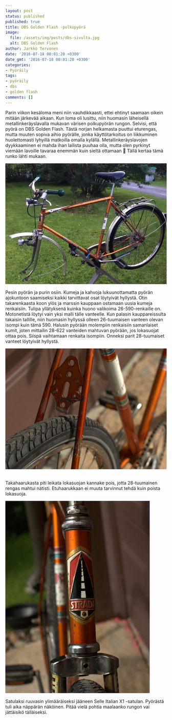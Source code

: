 ```yaml
---
layout: post
status: published
published: true
title: DBS Golden Flash -polkupyörä
image:
  file: /assets/img/posts/dbs-sivulta.jpg
  alt: DBS Golden Flash
author: Jarkko Tervonen
date: '2016-07-18 00:01:20 +0300'
date_gmt: '2016-07-18 00:01:20 +0300'
categories:
- Pyöräily
tags:
- pyöräily
- dbs
- golden flash
comments: []
---
```

Parin viikon kesäloma meni niin vauhdikkaasti, ettei ehtinyt saamaan oikein mitään järkevää aikaan. Kun loma oli lusittu, niin huomasin läheisellä metallinkeräyslavalla mukavan värisen polkupyörän rungon. Selvisi, että pyörä on DBS Golden Flash. Tästä norjan helkamasta puuttui eturengas, mutta muuten sopiva aihio pyörälle, jonka käyttötarkoitus on liikkuminen huolettomasti lyhyillä matkoilla omalla kylällä. Metallinkeräyslavojen dyykkaaminen ei mahda ihan lailista puuhaa olla, mutta olen pyrkinyt viemään lavoille tavaraa enemmän kuin sieltä ottamaan 🙂 Tällä kertaa tämä runko lähti mukaan.

<amp-img src="/assets/img/posts/dbs-golden-flash.jpg" alt="DBS Golden Flash" width="4" height="3" layout="responsive">
  <noscript><img src="/assets/img/posts/dbs-golden-flash.jpg" alt="DBS Golden Flash" /></noscript>
</amp-img>

Pesin pyörän ja purin osiin. Kumeja ja kahvoja lukuunottamatta pyörän ajokuntoon saamiseksi kaikki tarvittavat osat löytyivät hyllystä. Otin takarenkaasta koon ylös ja marssin kauppaan ostamaan uusia kumeja renkaisiin. Tulipa yllätyksenä kuinka huono valikoima 26-590-renkaille on. Motonetistä löytyi vain yksi malli tälle vanteelle. Kun palasin kauppareissulta takaisin tallille, niin huomasin hyllyssä olleen 26-tuumaisen vanteen olevan isompi kuin tämä 590. Halusin pyörään molempiin renkaisiin samanlaiset kumit, joten mittailin 28-622 vanteiden mahtuvan pyörään, jos lokasuojat ottaa pois. Siispä vaihtamaan renkaita isompiin. Onneksi parit 28-tuumaiset vanteet löytyivät hyllystä.

<amp-img src="/assets/img/posts/dbs-takarengas.jpg" alt="DBS Takarengas" width="4" height="3" layout="responsive">
  <noscript><img src="/assets/img/posts/dbs-takarengas.jpg" alt="DBS Takarengas" /></noscript>
</amp-img>

<img src="" />

Takahaarukasta piti leikata lokasuojan kannake pois, jotta 28-tuumainen rengas mahtui nätisti. Etuhaarukkaan ei muuta tarvinnut tehdä kuin poista lokasuoja.

<amp-img src="/assets/img/posts/dbs-keula.jpg" alt="DBS Keula" width="4" height="3" layout="responsive">
  <noscript><img src="/assets/img/posts/dbs-keula.jpg" alt="DBS Keula" /></noscript>
</amp-img>

Satulaksi ruuvasin ylimääräiseksi jääneen Selle Italian X1 -satulan. Pyörästä tuli aika näppärän näköinen. Pitää vielä  pohtia maalaanko rungon vai jättäisikö tälläiseksi.
